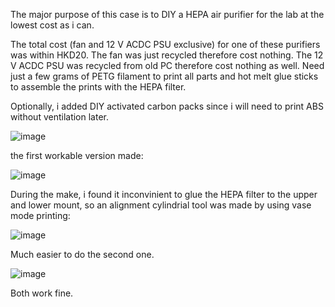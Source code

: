 The major purpose of this case is to DIY a HEPA air purifier for the lab at the lowest cost as i can. 

The total cost (fan and 12 V ACDC PSU exclusive) for one of these purifiers was within HKD20. The fan was just recycled therefore cost nothing. The 12 V ACDC PSU was recycled from old PC therefore cost nothing as well. Need just a few grams of PETG filament to print all parts and hot melt glue sticks to assemble the prints with the HEPA filter. 

Optionally, i added DIY activated carbon packs since i will need to print ABS without ventilation later. 

![image](https://github.com/user-attachments/assets/96ba531e-98f1-4590-b942-9e235f97c8b3)

the first workable version made: 

![image](https://github.com/user-attachments/assets/3497cf23-a46c-48e6-87d9-28bf900eb986)

During the make, i found it inconvinient to glue the HEPA filter to the upper and lower mount, so an alignment cylindrial tool was made by using vase mode printing: 

![image](https://github.com/user-attachments/assets/d624fc1a-c916-4df2-90bd-58173779861d)

Much easier to do the second one. 

![image](https://github.com/user-attachments/assets/64ef6fc0-6ce2-402e-ad86-ee768b01638a)

Both work fine. 
